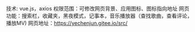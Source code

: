 技术:  vue.js，axios
权限范围：可修改网页背景、应用图标、图标指向地址
网页功能：搜索栏，收藏夹，黑夜模式，记事本，音乐播放器（查找歌曲，查看评论，播放MV)
网页地址：https://yechenjun.gitee.io/src/

